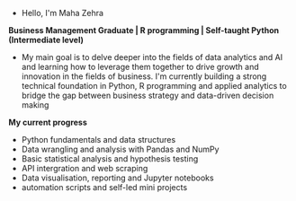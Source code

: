 - Hello, I'm Maha Zehra
  
**Business Management Graduate | R programming | Self-taught Python (Intermediate level)**
  
- My main goal is to delve deeper into the fields of data analytics and AI and learning how to leverage them together to drive growth and innovation in the fields of business. I'm currently building a strong technical foundation in Python, R programming and applied analytics to bridge the gap between business strategy and data-driven decision making

**My current progress**
- Python fundamentals and data structures 
- Data wrangling and analysis with Pandas and NumPy
- Basic statistical analysis and hypothesis testing
- API intergration and web scraping
- Data visualisation, reporting and Jupyter notebooks
- automation scripts and self-led mini projects

